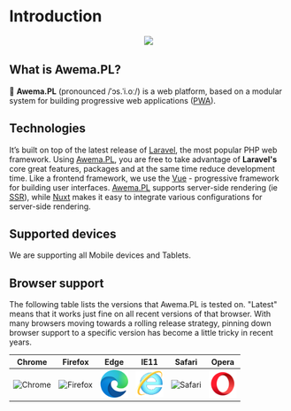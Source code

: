 # Introduction

<p align="center">
  <img src="/assets/awema-pl/wiki/promo/illustration_1440x1030_transparent_black.png" width="33%" />
</p>


## What is Awema.PL?
🤖 **Awema.PL** (pronounced /ˈɔs.ˈi.oː/) is a web platform, based on a modular system for building progressive web applications ([PWA](https://developers.google.com/web/progressive-web-apps/)). 

## Technologies
It’s built on top of the latest release of [Laravel](https://laravel.com), the most popular PHP web framework. Using [Awema.PL](https://www.awema.pl), you are free to take advantage of **Laravel's** core great features, packages and at the same time reduce development time. 
Like a frontend framework, we use the [Vue](https://vuejs.org) - progressive framework for building user interfaces.
[Awema.PL](https://www.awema.pl/platform) supports server-side rendering (ie [SSR](https://vuejs.org/v2/guide/ssr.html)), while [Nuxt](https://nuxtjs.org) makes it easy to integrate various configurations for server-side rendering. 

## Supported devices
We are supporting all Mobile devices and Tablets. 

## Browser support
The following table lists the versions that Awema.PL is tested on. "Latest" means that it works just fine on all recent versions of that browser. With many browsers moving towards a rolling release strategy, pinning down browser support to a specific version has become a little tricky in recent years. 


| Chrome | Firefox | Edge | IE11 | Safari | Opera |
|--|--|--|--|--|--|
| <img src="https://raw.githubusercontent.com/alrra/browser-logos/master/src/chrome/chrome.svg?sanitize=true" width="50" alt="Chrome"> | <img src="https://raw.githubusercontent.com/alrra/browser-logos/master/src/firefox/firefox.svg?sanitize=true" width="50" alt="Firefox"> | <img src="https://raw.githubusercontent.com/alrra/browser-logos/master/src/edge/edge.svg?sanitize=true" width="50" alt="Edge"> | <img src="https://raw.githubusercontent.com/alrra/browser-logos/master/src/archive/internet-explorer_9-11/internet-explorer_9-11.svg?sanitize=true" width="50" alt="IE"> | <img src="https://raw.githubusercontent.com/alrra/browser-logos/master/src/safari-ios/safari-ios.svg?sanitize=true" width="50" alt="Safari"> | <img src="https://raw.githubusercontent.com/alrra/browser-logos/master/src/opera/opera.svg?sanitize=true" width="50" alt="Opera"> |
